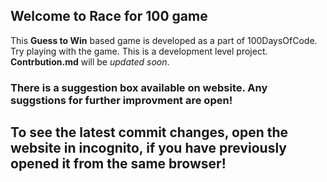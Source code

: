 ## Welcome to Race for 100 game

This **Guess to Win** based game is developed as a part of 100DaysOfCode. Try playing with the game.
This is a development level project. **Contrbution.md** will be *updated soon*.

### There is a suggestion box available on website. Any suggstions for further improvment are open!

## To see the latest commit changes, open the website in incognito, if you have previously opened it from the same browser!
